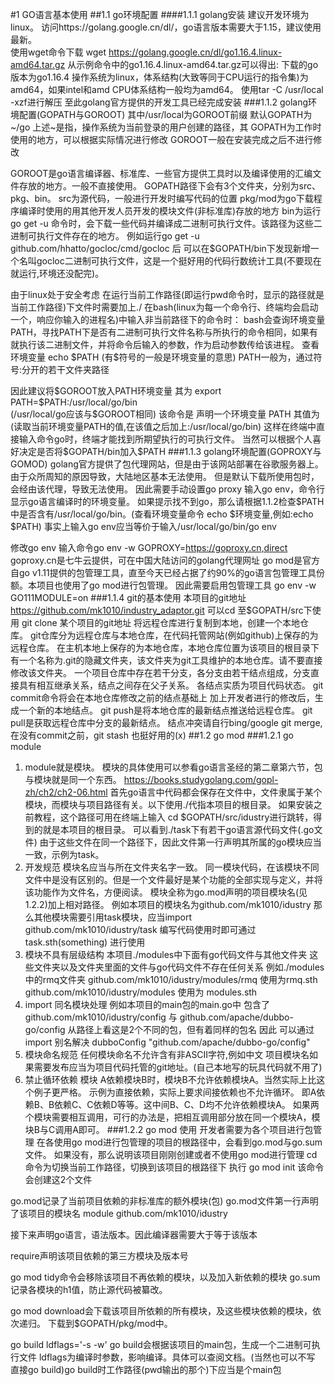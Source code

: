 #1 GO语言基本使用
##1.1 go环境配置
####1.1.1 golang安装
建议开发环境为linux。
访问https://golang.google.cn/dl/，go语言版本需要大于1.15，建议使用最新。  
使用wget命令下载
wget https://golang.google.cn/dl/go1.16.4.linux-amd64.tar.gz
从示例命令中的go1.16.4.linux-amd64.tar.gz可以得出:
下载的go版本为go1.16.4 操作系统为linux，体系结构(大致等同于CPU运行的指令集)为amd64，如果intel和amd CPU体系结构一般均为amd64。
使用tar -C /usr/local -xzf进行解压
至此golang官方提供的开发工具已经完成安装
###1.1.2 golang环境配置(GOPATH与GOROOT)
其中/usr/local为GOROOT前缀
默认GOPATH为~/go
上述~是指，操作系统为当前登录的用户创建的路径，其
GOPATH为工作时使用的地方，可以根据实际情况进行修改
GOROOT一般在安装完成之后不进行修改

GOROOT是go语言编译器、标准库、一些官方提供工具时以及编译使用的汇编文件存放的地方。一般不直接使用。
GOPATH路径下会有3个文件夹，分别为src、pkg、bin。
src为源代码，一般进行开发时编写代码的位置
pkg/mod为go下载程序编译时使用的用其他开发人员开发的模块文件(非标准库)存放的地方
bin为运行go get -u 命令时，会下载一些代码并编译成二进制可执行文件。该路径为这些二进制可执行文件存在的地方。
例如运行go get -u github.com/hhatto/gocloc/cmd/gocloc 后
可以在\$GOPATH/bin下发现新增一个名叫gocloc二进制可执行文件，这是一个挺好用的代码行数统计工具(不要现在就运行,环境还没配完)。

由于linux处于安全考虑 在运行当前工作路径(即运行pwd命令时，显示的路径就是当前工作路径)下文件时需要加上./
在bash(linux为每一个命令行、终端均会启动一个，响应你输入的进程名)中输入非当前路径下的命令时：
bash会查询环境变量PATH，寻找PATH下是否有二进制可执行文件名称与所执行的命令相同，如果有就执行该二进制文件，并将命令后输入的参数，作为启动参数传给该进程。
查看环境变量 echo \$PATH  (有\$符号的一般是环境变量的意思)
PATH一般为，通过符号:分开的若干文件夹路径

因此建议将\$GOROOT放入PATH环境变量
其为 export PATH=\$PATH:/usr/local/go/bin   
(/usr/local/go应该与$GOROOT相同)
该命令是 声明一个环境变量 PATH 其值为 (读取当前环境变量PATH的值,在该值之后加上:/usr/local/go/bin)
这样在终端中直接输入命令go时，终端才能找到所期望执行的可执行文件。
当然可以根据个人喜好决定是否将\$GOPATH/bin加入\$PATH
###1.1.3 golang环境配置(GOPROXY与GOMOD)
golang官方提供了包代理网站，但是由于该网站部署在谷歌服务器上。
由于众所周知的原因导致，大陆地区基本无法使用。
但是默认下载所使用包时，会经由该代理，导致无法使用。
因此需要手动设置go proxy
输入go env，命令行显示go语言编译时的环境变量。
如果提示找不到go，那么请根据1.1.2检查\$PATH中是否含有/usr/local/go/bin。(查看环境变量命令 echo \$环境变量,例如:echo $PATH)
事实上输入go env应当等价于输入/usr/local/go/bin/go env

修改go env
输入命令go env -w GOPROXY=https://goproxy.cn,direct 
goproxy.cn是七牛云提供，可在中国大陆访问的golang代理网址
go mod是官方自go v1.11提供的包管理工具，直至今天已经占据了约90%的go语言包管理工具份额。本项目也使用了go mod进行包管理。
因此需要启用包管理工具
go env -w GO111MODULE=on
###1.1.4 git的基本使用
本项目的git地址 https://github.com/mk1010/industry_adaptor.git
可以cd 至\$GOPATH/src下使用
git clone 某个项目的git地址
将远程仓库进行复制到本地，创建一个本地仓库。
git仓库分为远程仓库与本地仓库，在代码托管网站(例如github)上保存的为远程仓库。
在主机本地上保存的为本地仓库，本地仓库位置为该项目的根目录下有一个名称为.git的隐藏文件夹，该文件夹为git工具维护的本地仓库。请不要直接修改该文件夹。
一个项目仓库中存在若干分支，各分支由若干结点组成，分支直接具有相互继承关系，结点之间存在父子关系。
各结点实质为项目代码状态。
git commit命令将会在本地仓库修改之前的结点基础上 加上开发者进行的修改后，生成一个新的本地结点。
git push是将本地仓库的最新结点推送给远程仓库。
git pull是获取远程仓库中分支的最新结点。
结点冲突请自行bing/google git merge,在没有commit之前，git stash 也挺好用的(x)
##1.2 go mod 
###1.2.1 go module
1. module就是模块。
模块的具体使用可以参看go语言圣经的第二章第六节，包与模块就是同一个东西。
https://books.studygolang.com/gopl-zh/ch2/ch2-06.html
首先go语言中代码都会保存在文件中，文件隶属于某个模块，而模块与项目路径有关。以下使用./代指本项目的根目录。
如果安装之前教程，这个路径可用在终端上输入 cd \$GOPATH/src/idustry进行跳转，得到的就是本项目的根目录。
可以看到./task下有若干go语言源代码文件(.go文件)
由于这些文件在同一个路径下，因此文件第一行声明其所属的go模块应当一致，示例为task。
2. 开发规范
模块名应当与所在文件夹名字一致。
同一模块代码，在该模块不同文件中是没有区别的。但是一个文件最好是某个功能的全部实现与定义，并将该功能作为文件名，方便阅读。
模块全称为go.mod声明的项目模块名(见1.2.2)加上相对路径。
例如本项目的模块名为github.com/mk1010/idustry
那么其他模块需要引用task模块，应当import
github.com/mk1010/idustry/task
编写代码使用时即可通过task.sth(something) 进行使用
3. 模块不具有层级结构
   本项目./modules中下面有go代码文件与其他文件夹
   这些文件夹以及文件夹里面的文件与go代码文件不存在任何关系
   例如./modules中的rmq文件夹
   github.com/mk1010/idustry/modules/rmq
   使用为rmq.sth
   github.com/mk1010/idustry/modules
   使用为
   modules.sth
4. import 同名模块处理
例如本项目的main包的main.go中
包含了 github.com/mk1010/idustry/config 与
github.com/apache/dubbo-go/config
从路径上看这是2个不同的包，但有着同样的包名
因此 可以通过import 别名解决
dubboConfig "github.com/apache/dubbo-go/config"
5. 模块命名规范
   任何模块命名不允许含有非ASCII字符,例如中文
项目模块名如果需要发布应当为项目代码托管的git地址。(自己本地写的玩具代码就不用了)
6. 禁止循环依赖
   模块 A依赖模块B时，模块B不允许依赖模块A。当然实际上比这个例子更严格。
    示例为直接依赖，实际上要求间接依赖也不允许循环。
    即A依赖B、B依赖C、C依赖D等等。这中间B、C、D均不允许依赖模块A。
    如果两个模块需要相互调用，可行的办法是，把相互调用部分放在同一个模块A，模块B与C调用A即可。
###1.2.2 go mod 使用
开发者需要为各个项目进行包管理
在各使用go mod进行包管理的项目的根路径中，会看到go.mod与go.sum文件。
如果没有，那么说明该项目刚刚创建或者不使用go mod进行管理
cd命令为切换当前工作路径，切换到该项目的根路径下
执行 go mod init
该命令会创建这2个文件

go.mod记录了当前项目依赖的非标准库的额外模块(包)
go.mod文件第一行声明了该项目的模块名
module github.com/mk1010/idustry

接下来声明go语言，语法版本。因此编译器需要大于等于该版本

require声明该项目依赖的第三方模块及版本号

go mod tidy命令会移除该项目不再依赖的模块，以及加入新依赖的模块
go.sum记录各模块的h1值，防止源代码被纂改。

go mod download会下载该项目所依赖的所有模块，及这些模块依赖的模块，依次递归。
下载到$GOPATH/pkg/mod中。

go build ldflags='-s -w'
go build会根据该项目的main包，生成一个二进制可执行文件 ldflags为编译时参数，影响编译。具体可以查阅文档。(当然也可以不写 直接go build)go build时工作路径(pwd输出的那个)下应当是个main包

